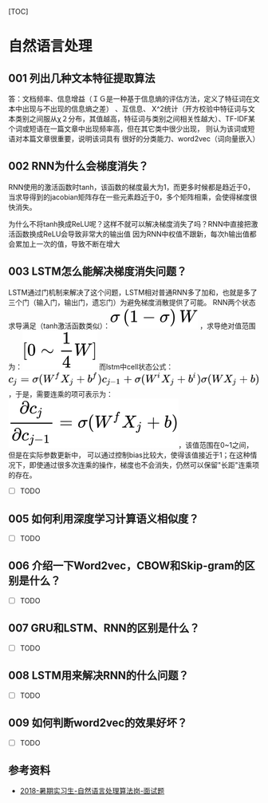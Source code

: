 [TOC]

# 自然语言处理

## 001 列出几种文本特征提取算法

答：文档频率、信息增益（ＩＧ是一种基于信息熵的评估方法，定义了特征词在文本中出现与不出现的信息熵之差）
、互信息、
X^2统计（开方校验中特征词与文本类别之间服从χ２分布，其值越高，特征词与类别之间相关性越大）、TF-IDF某个词或短语在一篇文章中出现频率高，但在其它类中很少出现，
则认为该词或短语对本篇文章很重要，说明该词具有
很好的分类能力、word2vec（词向量嵌入）

## 002 RNN为什么会梯度消失？

RNN使用的激活函数时tanh，该函数的梯度最大为1，而更多时候都是趋近于0，当求导得到的jacobian矩阵存在一些元素趋近于0，多个矩阵相乘，会使得梯度很快消失。

为什么不将tanh换成ReLU呢？这样不就可以解决梯度消失了吗？RNN中直接把激活函数换成ReLU会导致非常大的输出值
因为RNN中权值不跟新，每次h输出值都会累加上一次的值，导致不断在增大

## 003 LSTM怎么能解决梯度消失问题？

 LSTM通过门机制来解决了这个问题，LSTM相对普通RNN多了加和，也就是多了三个门（输入门，输出门，遗忘门）为避免梯度消散提供了可能。
RNN两个状态求导满足（tanh激活函数类似）：![](imgs/01.png) ，求导绝对值范围为：![](imgs/02.png)
而lstm中cell状态公式：![](imgs/03.png)，于是，需要连乘的项可表示为：![](imgs/04.png)，该值范围在0~1之间，但是在实际参数更新中，
可以通过控制bias比较大，使得该值接近于1；在这种情况下，即使通过很多次连乘的操作，梯度也不会消失，仍然可以保留"长距"连乘项的存在。

- [ ] TODO

## 005 如何利用深度学习计算语义相似度？

- [ ] TODO

## 006 介绍一下Word2vec，CBOW和Skip-gram的区别是什么？

- [ ] TODO

## 007 GRU和LSTM、RNN的区别是什么？

- [ ] TODO

## 008 LSTM用来解决RNN的什么问题？

- [ ] TODO

## 009 如何判断word2vec的效果好坏？

- [ ] TODO

## 参考资料

- [2018-暑期实习生-自然语言处理算法岗-面试题](<https://blog.csdn.net/qq_28031525/article/details/80028055>)

